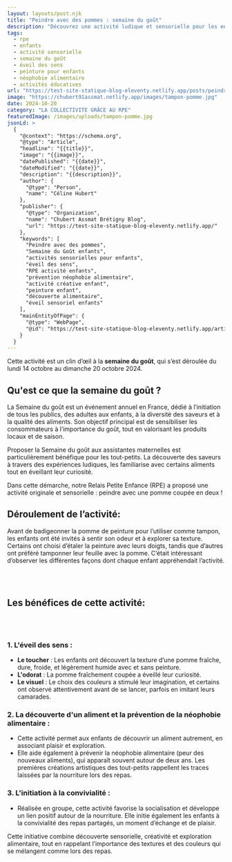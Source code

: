 ```yaml
---
layout: layouts/post.njk
title: "Peindre avec des pommes : semaine du goût"
description: "Découvrez une activité ludique et sensorielle pour les enfants : peindre avec des pommes. Un excellent moyen d'introduire la Semaine du Goût et d'éveiller les sens des tout-petits."
tags: 
  - rpe
  - enfants
  - activité sensorielle
  - semaine du goût
  - éveil des sens
  - peinture pour enfants
  - néophobie alimentaire
  - activités éducatives
url: "https://test-site-statique-blog-eleventy.netlify.app/posts/peindre-avec-des-pommes"
image: "https://chubert91assmat.netlify.app/images/tampon-pomme.jpg"
date: 2024-10-20
category: "LA COLLECTIVITE GRÂCE AU RPE"
featuredImage: /images/uploads/tampon-pomme.jpg
jsonLd: >
  {
    "@context": "https://schema.org",
    "@type": "Article",
    "headline": "{{title}}",
    "image": "{{image}}",
    "datePublished": "{{date}}",
    "dateModified": "{{date}}",
    "description": "{{description}}",
    "author": {
      "@type": "Person",
      "name": "Céline Hubert"
    },
    "publisher": {
      "@type": "Organization",
      "name": "Chubert Assmat Brétigny Blog",
      "url": "https://test-site-statique-blog-eleventy.netlify.app/"
    },
    "keywords": [
      "Peindre avec des pommes", 
      "Semaine du Goût enfants", 
      "activités sensorielles pour enfants", 
      "éveil des sens", 
      "RPE activité enfants", 
      "prévention néophobie alimentaire", 
      "activité créative enfant", 
      "peinture enfant", 
      "découverte alimentaire", 
      "éveil sensoriel enfants"
    ],
    "mainEntityOfPage": {
      "@type": "WebPage",
      "@id": "https://test-site-statique-blog-eleventy.netlify.app/article/{{slug}}"
    }
  }
---
```



Cette activité est un clin d’œil à la **semaine du goût**, qui s’est déroulée du lundi 14 octobre au dimanche 20 octobre 2024.

## Qu'est ce que la semaine du goût ?
La Semaine du goût est un événement annuel en France, dédié à l’initiation de tous les publics, des adultes aux enfants, à la diversité des saveurs et à la qualité des aliments. Son objectif principal est de sensibiliser les consommateurs à l’importance du goût, tout en valorisant les produits locaux et de saison.

Proposer la Semaine du goût aux assistantes maternelles est particulièrement bénéfique pour les tout-petits. La découverte des saveurs à travers des expériences ludiques, les familiarise avec certains aliments tout en éveillant leur curiosité.

Dans cette démarche, notre Relais Petite Enfance (RPE) a proposé une activité originale et sensorielle : peindre avec une pomme coupée en deux !

## Déroulement de l’activité:

Avant de badigeonner la pomme de peinture pour l’utiliser comme tampon, les enfants ont été invités à sentir son odeur et à explorer sa texture. Certains ont choisi d’étaler la peinture avec leurs doigts, tandis que d’autres ont préféré tamponner leur feuille avec la pomme. C’était intéressant d’observer les différentes façons dont chaque enfant appréhendait l’activité.

<br><br>

## Les bénéfices de cette activité:

<br><br>

### 1. L'éveil des sens :
- **Le toucher** : Les enfants ont découvert la texture d’une pomme fraîche, dure, froide, et légèrement humide avec et sans peinture.
- **L'odorat**  : La pomme fraîchement coupée a éveillé leur curiosité.
- **Le visuel**  : Le choix des couleurs a stimulé leur imagination, et certains ont observé attentivement avant de se lancer, parfois en imitant leurs camarades.

### 2. La découverte d'un aliment et la prévention de la néophobie alimentaire :
- Cette activité permet aux enfants de découvrir un aliment autrement, en associant plaisir et exploration.
- Elle aide également à prévenir la néophobie alimentaire (peur des nouveaux aliments), qui apparaît souvent autour de deux ans. Les premières créations artistiques des tout-petits rappellent les traces laissées par la nourriture lors des repas.


### 3. L'initiation à la convivialité :
- Réalisée en groupe, cette activité favorise la socialisation et développe un lien positif autour de la nourriture. Elle initie également les enfants à la convivialité des repas partagés, un moment d’échange et de plaisir.


Cette initiative combine découverte sensorielle, créativité et exploration alimentaire, tout en rappelant l’importance des textures et des couleurs qui se mélangent comme lors des repas.






